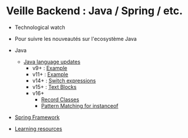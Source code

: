 # Veille Backend : Java / Spring / etc.

- Technological watch
- Pour suivre les nouveautés sur l'ecosystème Java

- Java
  - [Java language updates](https://github.com/kevkidev/tech-watch-backend-java/blob/master/java/language/updates/index.md)
    - v9+ : [Example](https://github.com/kevkidev/tech-watch-backend-java/blob/master/java/language/updates/java9.md)
    - v11+ : [Example](https://github.com/kevkidev/tech-watch-backend-java/blob/master/java/language/updates/java11.md)
    - v14+ : [Switch expressions](https://github.com/kevkidev/tech-watch-backend-java/blob/master/java/language/updates/java14.md)
    - v15+ : [Text Blocks](https://github.com/kevkidev/tech-watch-backend-java/blob/master/java/language/updates/java15.md)
    - v16+
      - [Record Classes](https://github.com/kevkidev/tech-watch-backend-java/blob/master/java/language/updates/record.md)
      - [Pattern Matching for instanceof]()
- [Spring Framework](https://github.com/kevkidev/tech-watch-backend-java/blob/master/spring/boot/index.md)
- [Learning resources](https://github.com/kevkidev/tech-watch-backend-java/blob/master/learning/index.md)
